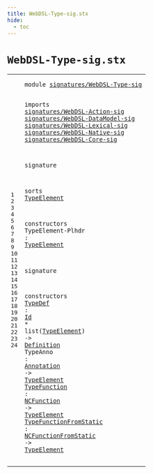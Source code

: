 ```yaml
---
title: WebDSL-Type-sig.stx
hide:
  - toc
---
```


# `WebDSL-Type-sig.stx`



[pdmosses/webdsl-statix/webdslstatix/src-gen/statix/signatures/WebDSL-Type-sig.stx]: https://github.com/pdmosses/webdsl-statix/blob/master/webdslstatix/src-gen/statix/signatures/WebDSL-Type-sig.stx "The source file on GitHub"

<div class="stx"><table class="highlighttable"><tbody><tr><td class="linenos"><div class="linenodiv"><pre><span></span>1
2
3
4
5
6
7
8
9
10
11
12
13
14
15
16
17
18
19
20
21
22
23
24
</pre></div></td>
<td class="code"><pre><code><span class="keyword">module</span> <a href="../webdsl-statix-sig.stx#signatures/WebDSL-Type-sig_773_799" id="signatures/WebDSL-Type-sig_7_33" title="Referenced at ../webdsl-statix-sig.stx line 26">signatures/WebDSL-Type-sig</a>

<span class="keyword">imports</span>
  <a href="../WebDSL-Action-sig.stx#signatures/WebDSL-Action-sig_7_35" id="signatures/WebDSL-Action-sig_45_73" title="Defined at ../WebDSL-Action-sig.stx line 1">signatures/WebDSL-Action-sig</a>
  <a href="../WebDSL-DataModel-sig.stx#signatures/WebDSL-DataModel-sig_7_38" id="signatures/WebDSL-DataModel-sig_76_107" title="Defined at ../WebDSL-DataModel-sig.stx line 1">signatures/WebDSL-DataModel-sig</a>
  <a href="../WebDSL-Lexical-sig.stx#signatures/WebDSL-Lexical-sig_7_36" id="signatures/WebDSL-Lexical-sig_110_139" title="Defined at ../WebDSL-Lexical-sig.stx line 1">signatures/WebDSL-Lexical-sig</a>
  <a href="../WebDSL-Native-sig.stx#signatures/WebDSL-Native-sig_7_35" id="signatures/WebDSL-Native-sig_142_170" title="Defined at ../WebDSL-Native-sig.stx line 1">signatures/WebDSL-Native-sig</a>
  <a href="../WebDSL-Core-sig.stx#signatures/WebDSL-Core-sig_7_33" id="signatures/WebDSL-Core-sig_173_199" title="Defined at ../WebDSL-Core-sig.stx line 1">signatures/WebDSL-Core-sig</a>

<span class="keyword">signature</span>

  <span class="keyword">sorts</span>
    <a href="#TypeElement_276_287" id="TypeElement_224_235" title="Referenced at line 16, 21, 22, 23, 24; ../../../../trans/static-semantics/types/type-extensions.stx line 23">TypeElement</a>

  <span class="keyword">constructors</span>
    <span id="TypeElement-Plhdr_256_273" title="Not referenced locally, nor via imports">TypeElement-Plhdr</span> : <a href="#TypeElement_224_235" id="TypeElement_276_287" title="Defined at line 13">TypeElement</a>

<span class="keyword">signature</span>

  <span class="keyword">constructors</span>
    <a href="../../../../trans/static-semantics/types/type-extensions.stx#TypeDef_274_281" id="TypeDef_319_326" title="Referenced at ../../../../trans/static-semantics/types/type-extensions.stx line 15">TypeDef</a> : <a href="../WebDSL-Lexical-sig.stx#Id_194_196" id="Id_329_331" title="Defined at ../WebDSL-Lexical-sig.stx line 14">Id</a> * <span class="keyword">list</span>(<a href="#TypeElement_224_235" id="TypeElement_339_350" title="Defined at line 13">TypeElement</a>) -&gt; <a href="../WebDSL-Core-sig.stx#Definition_310_320" id="Definition_355_365" title="Defined at ../WebDSL-Core-sig.stx line 20">Definition</a>
    <span id="TypeAnno_370_378" title="Not referenced locally, nor via imports">TypeAnno</span> : <a href="../WebDSL-DataModel-sig.stx#Annotation_220_230" id="Annotation_381_391" title="Defined at ../WebDSL-DataModel-sig.stx line 14">Annotation</a> -&gt; <a href="#TypeElement_224_235" id="TypeElement_395_406" title="Defined at line 13">TypeElement</a>
    <a href="../../../../trans/static-semantics/types/type-extensions.stx#TypeFunction_756_768" id="TypeFunction_411_423" title="Referenced at ../../../../trans/static-semantics/types/type-extensions.stx line 24">TypeFunction</a> : <a href="../WebDSL-Native-sig.stx#NCFunction_183_193" id="NCFunction_426_436" title="Defined at ../WebDSL-Native-sig.stx line 14">NCFunction</a> -&gt; <a href="#TypeElement_224_235" id="TypeElement_440_451" title="Defined at line 13">TypeElement</a>
    <a href="../../../../trans/static-semantics/types/type-extensions.stx#TypeFunctionFromStatic_859_881" id="TypeFunctionFromStatic_456_478" title="Referenced at ../../../../trans/static-semantics/types/type-extensions.stx line 27">TypeFunctionFromStatic</a> : <a href="../WebDSL-Native-sig.stx#NCFunctionFromStatic_240_260" id="NCFunctionFromStatic_481_501" title="Defined at ../WebDSL-Native-sig.stx line 17">NCFunctionFromStatic</a> -&gt; <a href="#TypeElement_224_235" id="TypeElement_505_516" title="Defined at line 13">TypeElement</a>
</code></pre></td></tr></tbody></table></div>